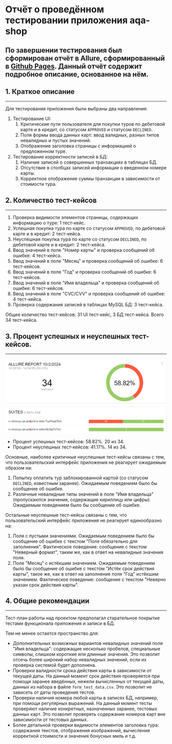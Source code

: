 # Отчёт о проведённом тестировании приложения aqa-shop
По завершении тестирования был сформирован отчёт в Allure, сформированный в [Github Pages](https://nshabankin.github.io/qa-diploma/). Данный отчёт содержит подробное описание, основанное на нём.
---

## 1. Краткое описание

---

Для тестирования приложения были выбраны два направления:
1. Тестирование UI: 
   1. Критические пути пользователя для покупки туров по дебетовой карте и в кредит, со статусом `APPROVED` и статусом `DECLINED`.
   2. Поля формы ввода данных карт: ввод валидных, разных типов невалидных и пустых значений.
   3. Отображение заголовка страницы с информацией о предложенном туре.
2. Тестирование корректности записей в БД:
   1. Наличие записей о совершенных транзакциях в таблицах БД.
   2. Отсутствие в столбцах записей информации о введенном номере карты.
   3. Корректное отображение суммы транзакции в зависимости от стоимости тура.

## 2. Количество тест-кейсов

---

1. Проверка видимости элементов страницы, содержащих информацию о туре: 1 тест-кейс.
2. Успешная покупка тура по карте со статусом `APPROVED`, по дебетовой карте и в кредит: 2 тест-кейса.
3. Неуспешная покупка тура по карте со статусом `DECLINED`, по дебетовой карте и в кредит: 2 тест-кейса.
4. Ввод значений в поле "Номер карты" и проверка сообщений об ошибке: 4 тест-кейса.
5. Ввод значений в поле "Месяц" и проверка сообщений об ошибке: 6 тест-кейсов.
6. Ввод значений в поле "Год" и проверка сообщений об ошибке: 6 тест-кейсов.
7. Ввод значений в поле "Имя владельца" и проверка сообщений об ошибке: 6 тест-кейсов.
8. Ввод значений в поле "CVC/CVV" и проверка сообщений об ошибке: 4 тест-кейса.
9. Проверка содержания записей в таблицах MySQL БД: 3 тест-кейса.

Общее количество тест-кейсов: 31 UI тест-кейс, 3 БД тест-кейса. Всего 34 тест-кейса.

## 3. Процент успешных и неуспешных тест-кейсов.

---

![Allure overview](allure_overview.png)

- Процент успешных тест-кейсов: 58.82%. 20 из 34.
- Процент неуспешных тест-кейсов: 41.17%. 14 из 34.

Основные, наиболее критичные неуспешные тест-кейсы связаны с тем, что пользовательский интерфейс приложения не реагирует ожидаемым образом на:
1. Попытку оплатить тур заблокированной картой (со статусом `DECLINED`, известным заранее). Ожидаемым поведением было бы сообщение об ошибке.
2. Различные невалидные типы значений в поле "Имя владельца" (пропускаются значения, содержащие кириллицу или цифры). Ожидаемым поведением было бы сообщение об ошибке.

Остальные неуспешные тест-кейсы связаны с тем, что пользовательский интерфейс приложения не реагирует единообразно на:
1. Поля с пустыми значениями. Ожидаемым поведением было бы сообщение об ошибке с текстом "Поле обязательно для заполнения". Фактическое поведение: сообщение с текстом "Неверный формат", таким же, как в ответ на невалидные значения поля.
2. Поле "Месяц" с истёкшим значением. Ожидаемым поведением было бы сообщение об ошибке с текстом "Истёк срок действия карты", такое же, как в ответ на заполнение поля "Год" истёкшим значением. Фактическое поведение: сообщение с текстом "Неверно указан срок действия карты".

## 4. Общие рекомендации

---

Тест-план работы над проектом предполагал старательное покрытие тестами функционала приложения и записи в БД. 

Тем не менее остается пространство для:
- Дополнительных возможных вариантов невалидных значений поля "Имя владельца": содержащие несколько пробелов, специальные символы, слишком короткие или длинные значения. Это позволит отсечь более широкий набор невалидных значений, если их проверка системой будет дополнена.
- Проверки валидности срока действия карты в зависимости от текущей даты. На данный момент срок действия проверяется при помощи заранее введённых, нежели вычисленных от текущей даты, данных из набора в файле `form_test_data.csv`. Это позволит не зависеть от даты проведения тестов.
- Проверки наличия номера любой карты в записях БД, например, при помощи регулярных выражений. На данный момент тесты проверяют наличие конкретных, назначенных заранее, тестовых данных карт. Это позволит проверять содержание номеров карт вне зависимости от тестовых данных.
- Более детальной проверки видимости элементов заголовка тура: содержания текстов, отображения изображений, вычисления корректной стоимости и значения бонусных миль и т.д.